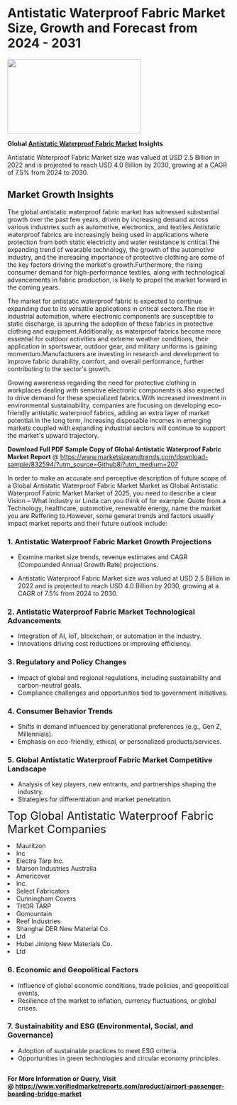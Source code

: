 <H1>Antistatic Waterproof Fabric Market Size, Growth and Forecast from 2024 - 2031</H1><img class="aligncenter size-medium wp-image-584254" src="https://thirdeyenews.in/wp-content/uploads/2024/09/Global-Market-Research-300x168.jpeg" alt="" width="300" height="168" /><p><strong>Global&nbsp;<a href="https://www.marketsizeandtrends.com/download-sample/832594/?utm_source=Github8j?utm_medium=207">Antistatic Waterproof Fabric Market</a> Insights</strong></p><p>Antistatic Waterproof Fabric Market size was valued at USD 2.5 Billion in 2022 and is projected to reach USD 4.0 Billion by 2030, growing at a CAGR of 7.5% from 2024 to 2030.</p><p><h2>Market Growth Insights</h2> <p>The global antistatic waterproof fabric market has witnessed substantial growth over the past few years, driven by increasing demand across various industries such as automotive, electronics, and textiles.Antistatic waterproof fabrics are increasingly being used in applications where protection from both static electricity and water resistance is critical.The expanding trend of wearable technology, the growth of the automotive industry, and the increasing importance of protective clothing are some of the key factors driving the market's growth.Furthermore, the rising consumer demand for high-performance textiles, along with technological advancements in fabric production, is likely to propel the market forward in the coming years.</p> <p>The market for antistatic waterproof fabric is expected to continue expanding due to its versatile applications in critical sectors.The rise in industrial automation, where electronic components are susceptible to static discharge, is spurring the adoption of these fabrics in protective clothing and equipment.Additionally, as waterproof fabrics become more essential for outdoor activities and extreme weather conditions, their application in sportswear, outdoor gear, and military uniforms is gaining momentum.Manufacturers are investing in research and development to improve fabric durability, comfort, and overall performance, further contributing to the sector's growth.</p> <p>Growing awareness regarding the need for protective clothing in workplaces dealing with sensitive electronic components is also expected to drive demand for these specialized fabrics.With increased investment in environmental sustainability, companies are focusing on developing eco-friendly antistatic waterproof fabrics, adding an extra layer of market potential.In the long term, increasing disposable incomes in emerging markets coupled with expanding industrial sectors will continue to support the market's upward trajectory.</p> <p><span class=""><strong>Download Full PDF Sample Copy of Global Antistatic Waterproof Fabric Market Report</strong> @ <a href="https://www.marketsizeandtrends.com/download-sample/832594/?utm_source=Github8j?utm_medium=207" target="_blank">https://www.marketsizeandtrends.com/download-sample/832594/?utm_source=Github8j?utm_medium=207</a></span></p><p>In order to make an accurate and perceptive description of future scope of a Global&nbsp;Antistatic Waterproof Fabric Market Market as Global&nbsp;Antistatic Waterproof Fabric Market Market of 2025, you need to describe a clear Vision &ndash; What Industry or Linda can you think of for example: Quote from a Technology, healthcare, automotive, renewable energy, name the market you are Reffering to.However, some general trends and factors usually impact market reports and their future outlook include:</p><h3>1.&nbsp;<strong>Antistatic Waterproof Fabric Market Growth Projections</strong></h3><ul><li>Examine market size trends, revenue estimates and CAGR (Compounded Annual Growth Rate) projections.</li><li><p>Antistatic Waterproof Fabric Market size was valued at USD 2.5 Billion in 2022 and is projected to reach USD 4.0 Billion by 2030, growing at a CAGR of 7.5% from 2024 to 2030.</p></li></ul><h3>2.&nbsp;<strong>Antistatic Waterproof Fabric Market Technological Advancements</strong></h3><ul><li>Integration of AI, IoT, blockchain, or automation in the industry.</li><li>Innovations driving cost reductions or improving efficiency.</li></ul><h3>3.&nbsp;<strong>Regulatory and Policy Changes</strong></h3><ul><li>Impact of global and regional regulations, including sustainability and carbon-neutral goals.</li><li>Compliance challenges and opportunities tied to government initiatives.</li></ul><h3>4.&nbsp;<strong>Consumer Behavior Trends</strong></h3><ul><li>Shifts in demand influenced by generational preferences (e.g., Gen Z, Millennials).</li><li>Emphasis on eco-friendly, ethical, or personalized products/services.</li></ul><h3>5.&nbsp;<strong>Global Antistatic Waterproof Fabric Market Competitive Landscape</strong></h3><ul><li>Analysis of key players, new entrants, and partnerships shaping the industry.</li><li>Strategies for differentiation and market penetration.</li></ul><p data-pm-slice="1 1 []"><span style="color: inherit; font-family: inherit; font-size: 25px;">Top Global Antistatic Waterproof Fabric Market Companies</span></p><div class="" data-test-id=""><p><li>Mauritzon</li><li> Inc</li><li> Electra Tarp Inc.</li><li> Marson Industries Australia</li><li> Americover</li><li> Inc.</li><li> Select Fabricators</li><li> Cunningham Covers</li><li> THOR TARP</li><li> Gomountain</li><li> Reef Industries</li><li> Shanghai DER New Material Co.</li><li> Ltd</li><li> Hubei Jinlong New Materials Co.</li><li> Ltd</li></p></div><h3>6.&nbsp;<strong>Economic and Geopolitical Factors</strong></h3><ul><li>Influence of global economic conditions, trade policies, and geopolitical events.</li><li>Resilience of the market to inflation, currency fluctuations, or global crises.</li></ul><h3>7.&nbsp;<strong>Sustainability and ESG (Environmental, Social, and Governance)</strong></h3><ul><li>Adoption of sustainable practices to meet ESG criteria.</li><li>Opportunities in green technologies and circular economy principles.</li></ul><h2><strong style="font-size: 14px;">For More Information or Query, Visit @&nbsp;</strong><a style="background-color: #ffffff; font-size: 14px;" href="https://www.marketsizeandtrends.com/report/antistatic-waterproof-fabric-market/" target="_blank">https://www.verifiedmarketreports.com/product/airport-passenger-boarding-bridge-market</a></h2>